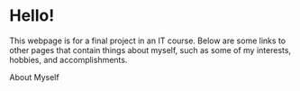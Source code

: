 # Hello!

This webpage is for a final project in an IT course. Below are some links to other pages that contain things about myself, such as some of my interests, hobbies, and accomplishments.

About Myself
